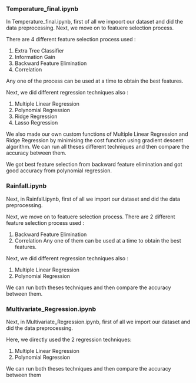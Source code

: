 ### Temperature_final.ipynb
In Temperature_final.ipynb, first of all we impoort our dataset and did the data preprocessing. Next, we move on to featuere selection process.

 
There are 4 different feature selection process used : 
1) Extra Tree Classifier
2) Information Gain
3) Backward Feature Elimination
4) Correlation



Any one of the process can be used at a time to obtain the best features.


Next, we did different regression techniques also :
1) Multiple Linear Regression
2) Polynomial Regression
3) Ridge Regression 
4) Lasso Regression

We also made our own custom functions of Multiple Linear Regression and Ridge Regression by minimising the cost function using gradient descent algorithm.
We can run all theses different techniques and then compare the accuracy between them.

We got best feature selection from backward feature elimination and got good accuracy from polynomial regression.

### Rainfall.ipynb


Next, in Rainfall.ipynb, first of all we import our dataset and did the data preprocessing.


Next, we move on to featuere selection process.
There are 2 different feature selection process used :
1) Backward Feature Elimination
2) Correlation
Any one of them can be used at a time to obtain the best features.


Next, we did different regression techniques also :
1) Multiple Linear Regression
2) Polynomial Regression


We can run both theses techniques and then compare the accuracy between them.

### Multivariate_Regression.ipynb


Next, in Multivariate_Regression.ipynb, first of all we import our dataset and did the data preprocessing. 


Here, we directly used the 2 regression techniques:
1) Multiple Linear Regression
2) Polynomial Regression

We can run both theses techniques and then compare the accuracy between them
